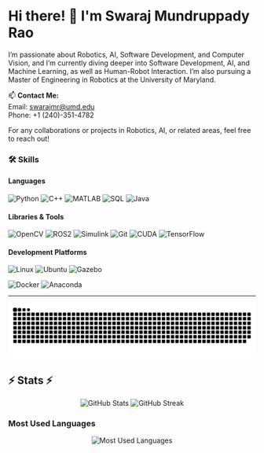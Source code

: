 # Hi there! 👋 I'm Swaraj Mundruppady Rao

I’m passionate about Robotics, AI, Software Development, and Computer Vision, and I’m currently diving deeper into Software Development, AI, and Machine Learning, as well as Human-Robot Interaction. I’m also pursuing a Master of Engineering in Robotics at the University of Maryland.

📫 **Contact Me:**  
Email: [swarajmr@umd.edu](mailto:swarajmr@umd.edu)  
Phone: +1 (240)-351-4782

For any collaborations or projects in Robotics, AI, or related areas, feel free to reach out!

### 🛠️ Skills

#### Languages
![Python](https://img.shields.io/badge/Python-3776AB?style=for-the-badge&logo=python&logoColor=white)
![C++](https://img.shields.io/badge/C%2B%2B-00599C?style=for-the-badge&logo=c%2B%2B&logoColor=white)
![MATLAB](https://img.shields.io/badge/MATLAB-0076A8?style=for-the-badge&logo=mathworks&logoColor=white)
![SQL](https://img.shields.io/badge/SQL-CC2927?style=for-the-badge&logo=microsoftsqlserver&logoColor=white)
![Java](https://img.shields.io/badge/Java-007396?style=for-the-badge&logo=java&logoColor=white)

#### Libraries & Tools
![OpenCV](https://img.shields.io/badge/OpenCV-5C3EE8?style=for-the-badge&logo=opencv&logoColor=white)
![ROS2](https://img.shields.io/badge/ROS2-22314E?style=for-the-badge&logo=ros&logoColor=white)
![Simulink](https://img.shields.io/badge/Simulink-0076A8?style=for-the-badge&logo=mathworks&logoColor=white)
![Git](https://img.shields.io/badge/Git-F05032?style=for-the-badge&logo=git&logoColor=white)
![CUDA](https://img.shields.io/badge/CUDA-76B900?style=for-the-badge&logo=nvidia&logoColor=white)
![TensorFlow](https://img.shields.io/badge/TensorFlow-FF6F00?style=for-the-badge&logo=tensorflow&logoColor=white)

#### Development Platforms
![Linux](https://img.shields.io/badge/Linux-FCC624?style=for-the-badge&logo=linux&logoColor=black)
![Ubuntu](https://img.shields.io/badge/Ubuntu-E95420?style=for-the-badge&logo=ubuntu&logoColor=white)
![Gazebo](https://img.shields.io/badge/Gazebo-99A3A4?style=for-the-badge)



![Docker](https://img.shields.io/badge/Docker-2496ED?style=for-the-badge&logo=docker&logoColor=white)
![Anaconda](https://img.shields.io/badge/Anaconda-44A833?style=for-the-badge&logo=anaconda&logoColor=white)



---
![GitHub Snake Animation](https://github.com/Platane/snk/raw/output/github-contribution-grid-snake.svg)


## ⚡ Stats ⚡

<p align="center">
  <img src="https://github-readme-stats.vercel.app/api?username=SwarajMundruppadyRao&show_icons=true&theme=react" alt="GitHub Stats" height="160"/>
  <img src="https://github-readme-streak-stats.herokuapp.com/?user=SwarajMundruppadyRao&theme=react" alt="GitHub Streak" height="160"/>
</p>

### Most Used Languages

<p align="center">
  <img src="https://github-readme-stats.vercel.app/api/top-langs/?username=SwarajMundruppadyRao&layout=compact&theme=react" alt="Most Used Languages" height="160"/>
</p>

